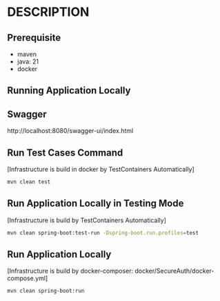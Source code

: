 # DESCRIPTION
## Prerequisite
- maven
- java: 21
- docker

## Running Application Locally

## Swagger
http://localhost:8080/swagger-ui/index.html

## Run Test Cases Command
[Infrastructure is build in docker by TestContainers Automatically]
```sh
mvn clean test
```
## Run Application Locally in Testing Mode
[Infrastructure is build by TestContainers Automatically]
```sh
mvn clean spring-boot:test-run -Dspring-boot.run.profiles=test
```
## Run Application Locally
[Infrastructure is build by docker-composer: docker/SecureAuth/docker-compose.yml]
```sh
mvn clean spring-boot:run
```
